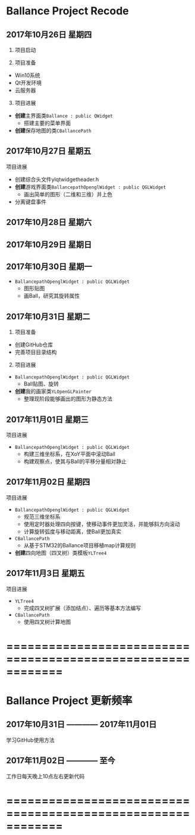 
# Ballance Project Recode


## 2017年10月26日 星期四

1. 项目启动

2. 项目准备
* Win10系统
* Qt开发环境
* 云服务器

3. 项目进展
* **创建**主界面类`Ballance : public QWidget`
	+ 搭建主要的菜单界面
* **创建**保存地图的类`CBallancePath`


## 2017年10月27日 星期五

项目进展
* 创建综合头文件ylqtwidgetheader.h
* **创建**游戏界面类`BallancepathOpenglWidget : public QGLWidget`
	+ 画出简单的图形（二维和三维）并上色
* 分离键盘事件


## 2017年10月28日 星期六


## 2017年10月29日 星期日


## 2017年10月30日 星期一
* `BallancepathOpenglWidget : public QGLWidget`
	+ 图形贴图
	+ 画Ball，研究其旋转属性


## 2017年10月31日 星期二

1. 项目准备
* 创建GitHub仓库
* 完善项目目录结构

2. 项目进展
* `BallancepathOpenglWidget : public QGLWidget`
	+ Ball贴图、旋转
* **创建**我的画家类`YLOpenGLPainter`
	+ 整理现阶段能够画出的图形为静态方法


## 2017年11月01日 星期三

项目进展
* `BallancepathOpenglWidget : public QGLWidget`
	+ 构建三维坐标系，在XoY平面中滚动Ball
	+ 构建观察点，使其与Ball的平移分量相对静止


## 2017年11月02日 星期四

项目进展
* `BallancepathOpenglWidget : public QGLWidget`
	+ 规范三维坐标系
	+ 使用定时器处理四向按键，使移动事件更加灵活，并能够斜方向滚动
	+ 计算旋转弧度与移动距离，使Ball更加真实
* `CBallancePath`
	+ 从基于STM32的Ballance项目移植map计算规则
* **创建**四向地图（四叉树）类模板`YLTree4`


## 2017年11月3日 星期五

项目进展
* `YLTree4`
	+ 完成四叉树扩展（添加结点）、遍历等基本方法编写
* `CBallancePath`
	+ 使用四叉树计算地图





# ============================================================


# Ballance Project 更新频率


## 2017年10月31日 ———— 2017年11月01日
学习GitHub使用方法


## 2017年11月02日 ———— 至今
工作日每天晚上10点左右更新代码





# ============================================================

